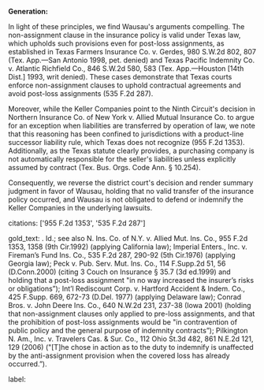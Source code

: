 **Generation:**

In light of these principles, we find Wausau's arguments compelling. The non-assignment clause in the insurance policy is valid under Texas law, which upholds such provisions even for post-loss assignments, as established in Texas Farmers Insurance Co. v. Gerdes, 980 S.W.2d 802, 807 (Tex. App.—San Antonio 1998, pet. denied) and Texas Pacific Indemnity Co. v. Atlantic Richfield Co., 846 S.W.2d 580, 583 (Tex. App.—Houston [14th Dist.] 1993, writ denied). These cases demonstrate that Texas courts enforce non-assignment clauses to uphold contractual agreements and avoid post-loss assignments (535 F.2d 287).

Moreover, while the Keller Companies point to the Ninth Circuit's decision in Northern Insurance Co. of New York v. Allied Mutual Insurance Co. to argue for an exception when liabilities are transferred by operation of law, we note that this reasoning has been confined to jurisdictions with a product-line successor liability rule, which Texas does not recognize (955 F.2d 1353). Additionally, as the Texas statute clearly provides, a purchasing company is not automatically responsible for the seller's liabilities unless explicitly assumed by contract (Tex. Bus. Orgs. Code Ann. § 10.254).

Consequently, we reverse the district court's decision and render summary judgment in favor of Wausau, holding that no valid transfer of the insurance policy occurred, and Wausau is not obligated to defend or indemnify the Keller Companies in the underlying lawsuits.

citations: ['955 F.2d 1353', '535 F.2d 287']

gold_text: . Id.; see also N. Ins. Co. of N.Y. v. Allied Mut. Ins. Co., 955 F.2d 1353, 1358 (9th Cir.1992) (applying California law); Imperial Enters., Inc. v. Fireman’s Fund Ins. Co., 535 F.2d 287, 290-92 (5th Cir.1976) (applying Georgia law); Peck v. Pub. Serv. Mut. Ins. Co., 114 F.Supp.2d 51, 56 (D.Conn.2000) (citing 3 Couch on Insurance § 35.7 (3d ed.1999) and holding that a post-loss assignment "in no way increased the insurer’s risks or obligations”); Int’l Rediscount Corp. v. Hartford Accident & Indem. Co., 425 F.Supp. 669, 672-73 (D.Del. 1977) (applying Delaware law); Conrad Bros. v. John Deere Ins. Co., 640 N.W.2d 231, 237-38 (Iowa 2001) (holding that non-assignment clauses only applied to pre-loss assignments, and that the prohibition of post-loss assignments would be "in contravention of public policy and the general purpose of indemnity contracts”); Pilkington N. Am., Inc. v. Travelers Cas. & Sur. Co., 112 Ohio St.3d 482, 861 N.E.2d 121, 129 (2006) ("[T]he chose in action as to the duty to indemnify is unaffected by the anti-assignment provision when the covered loss has already occurred.”).

label: 